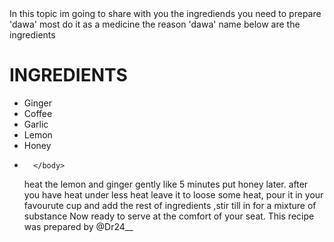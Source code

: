 <html>
 <head>
   <title>HOW TO PREPARE DAWA/COFFEE</title>
 </head>
 <body>In this topic im going to share with you the ingrediends you need to prepare
 'dawa' most do it as a medicine the reason 'dawa' name below are the ingredients 
 <h1>INGREDIENTS</h1>
   <ul>
     <li>Ginger</li>
     <li>Coffee</li>
     <li>Garlic</li>
     <li>Lemon</li>
     <li>Honey<li>
  <html>
      <body>
          
      </body>
  </html>  
   <head></head>
   
   
 </body>heat the lemon and ginger gently like  5 minutes put honey later.
 after you have  heat under less heat  leave it to loose some heat, pour it in your favourute cup 
 and add the rest of ingredients ,stir till in for a mixture of substance
 Now ready to serve at the comfort of your seat.
 
<html> </html>
<body></body>
 This <title>
     <body></body>
 </title>
 recipe was prepared by @Dr24__
</html>




